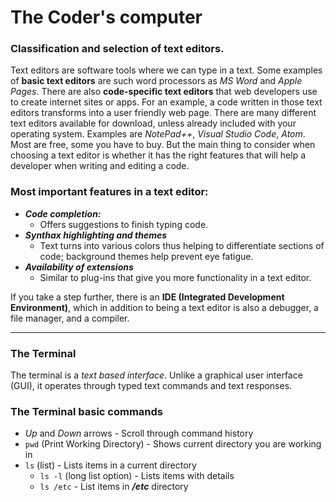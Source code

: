 # The Coder's computer  

### Classification and selection of text editors.
Text editors are software tools where we can type in a text. Some examples of **basic text editors** are such word processors as *MS Word* and *Apple Pages*. There are also **code-specific text editors** that web developers use to create internet sites or apps. For an example, a code written in those text editors transforms into a user friendly web page. There are many different text editors available for download, unless already included with your operating system. Examples are *NotePad++*, *Visual Studio Code*, *Atom*. Most are free, some you have to buy. But the main thing to consider when choosing a text editor is whether it has the right features that will help a developer when writing and editing a code.
### Most important features in a text editor:
* ***Code completion:***
  * Offers suggestions to finish typing code.
* ***Synthax highlighting and themes***
  * Text turns into various colors thus helping to differentiate sections of code; background themes help prevent eye fatigue. 
* ***Availability of extensions***
  * Similar to plug-ins that give you more functionality in a text editor.

If you take a step further, there is an **IDE (Integrated Development Environment)**, which in addition to being a text editor is also a debugger, a file manager, and a compiler. 

-------------------------------

### The Terminal
The terminal is a *text based interface*. Unlike a graphical user interface (GUI), it operates through typed text commands and text responses. 

### The Terminal basic commands

- *Up* and *Down* arrows - Scroll through command history
- `pwd` (Print Working Directory) - Shows current directory you are working in
- `ls` (list) - Lists items in a current directory
  - `ls -l` (long list option) - Lists items with details
  - `ls /etc` - List items in ***/etc*** directory

